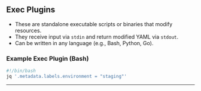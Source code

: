 
## **Exec Plugins**
- These are standalone executable scripts or binaries that modify resources.
- They receive input via `stdin` and return modified YAML via `stdout`.
- Can be written in any language (e.g., Bash, Python, Go).

### **Example Exec Plugin (Bash)**
```sh
#!/bin/bash
jq '.metadata.labels.environment = "staging"'
```

---
